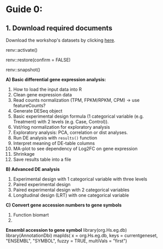 # Guide 0:

## 1. Download required documents

Download the workshop's datasets by clicking [here](https://github.com/TriLab-bioinf/WORKSHOP2024_3/archive/refs/heads/main.zip).

renv::activate()

renv::restore(confirm = FALSE)

renv::snapshot()


**A) Basic differential gene expression analysis:**

1. How to load the input data into R
2. Clean gene expression data
3. Read counts normalization (TPM, FPKM/RPKM, CPM) -> use featureCounts?
4. Generate DESeq object
5. Basic experimental design formula (1 categorical variable (e.g. Treatment) with 2 levels (e.g. Case, Control)).
6. Vst/rlog normalization for exploratory analysis
7. Exploratory analysis: PCA, correlation or dist analyses.
8. Run DE analysis with `results()` function
9. Interpret meaning of DE-table columns
10. MA-plot to see dependency of Log2FC on gene expression
11. Shrinkage
12. Save results table into a file

**B) Advanced DE analysis**

1. Experimental design with 1 categorical variable with three levels
2. Paired experimental design
3. Paired experimental design with 2 categorical variables
4. Longitudinal design (LRT) with one categorical variable

**C) Convert gene accession numbers to gene symbols**

1. Function biomart
2. 




**Ensembl accession to gene symbol**
library(org.Hs.eg.db)
library(AnnotationDbi)
mapIds(
          x = org.Hs.eg.db, 
          keys = currentgeneset, 
          "ENSEMBL", 
          "SYMBOL",
          fuzzy = TRUE,
          multiVals = "first")
